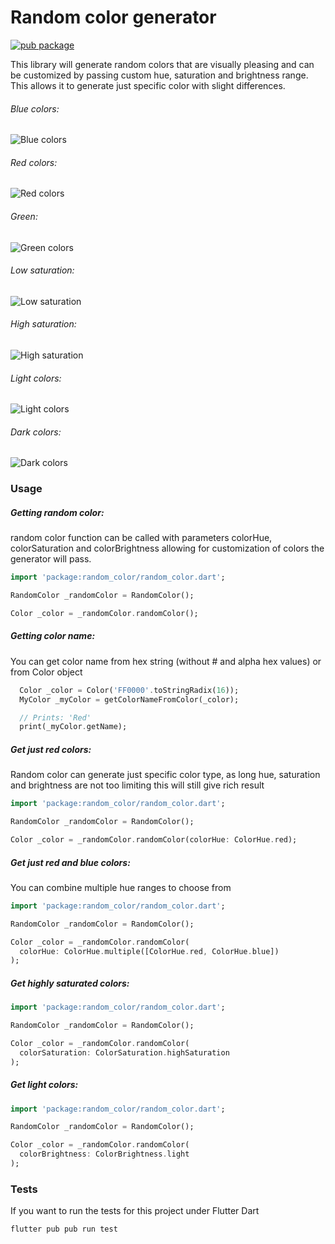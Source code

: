 # Random color generator

[![pub package](https://img.shields.io/pub/v/random_color.svg)](https://pub.dartlang.org/packages/random_color)

This library will generate random colors that are visually pleasing and can be customized by passing custom hue, saturation and brightness range.
This allows it to generate just specific color with slight differences.

###### Blue colors:

![Blue colors](https://lh3.googleusercontent.com/gzYVhOKSoOzObIV36RjdEH3SOWHXA9_VekOgazq8DKVBqXD_kq9tmLxFpt3llqTkSwzfLAJl16MaREDrY7c9slEMrBUptHLDOVeUV1ttKOGJn3k1HuSjolPwv2TS1j7Llp3XA96PvnaM-6Wwpwgc5awOtn-64k5m_5xV9HhZMxbpCQscSagPJ0yLN5Bt-xrDBNhAYgJafH6jgxzYpRKV6leLmvaTHQ6MUJTjQXOs69ZNaaayQAgelrb8JFNp2LIVRz6Lv7MUhAOIvr2Km1-SWKW6_EolCL9CLLRbtAAs3LAegg0HnXYElg6AC14z-ohOXrck5U9MZFE1IP7BE-xKRLD7GImQz92jMLyXw12GFBQaopGZHW8bpba95ORyqMhJbEKE1NnRsRT_Zz9RNkNrkKpGyir8tiAhz-XyYE_usPAjPNi5E236vzed5qHxBklGSa9fTo4ub7t13dnrB8pe65PAZYfBCAcJt_K4ySNzdp2NMQgtqN4CUPPUOIeuxa7Lxt8wJMeM0oL0js9GV6_wABhiCzl-IoMg5ML7OnEXX-ZC61dKDnrFmIgesu_mnSRmwkBUFd72c5Tveb28-KLZK-DQ31_N4Z2aXCbM3RB9ChXG2wGDZKgx4XFt8-AwFTbMKOk1mWD13TELkyQzH9eorbljwQQVdG--qDSlL3KP2khXNL0DIBuhGl1l=w720-h717-no)

###### Red colors:

![Red colors](https://lh3.googleusercontent.com/HOex8jpzv5eDKCX04nerST5HmwAGkMLe9D_FnhnxfwUDlTaboLNVmPQ2R2sdcqO_ItwdAT78vedmOt3FLgk9GVEgSd7LZYANQT7p7-P9VXcUYx6QNNQgp9axDnqENa3kD1h8vwbr8KN280QFOhssZ62Kkbc4ZBal1UzgtFbyaf1DRzmVLvqSqpaVlOSJIYsVj4stol2cvUtDzAbtKsi0btO8MenOJndIz4_efIY9gdJWjTjq4c-bj4QWwBUgyOp8fZDqmx0B-VeyT-28Z83CjO0NNV-SE-qk7Fe1Bt7XUSHlulygSpDgJhm9YalTvjBIEdwanDqlrjTN7NW_IDdEg2NI236EPIAWDd0IVN1ferff24ZBcBsRI2U8DROsDQODPiVdiXBKNPG_WDA2BTQRkoHRl-imSTD7mbsl31WBFUN7PKAvQIAh4uAnKbO2vBVUEq2chV0AWfN6_aV6L227b45-31_cpWq6mYWAS3OJWYJxEYU2Fx3Wnx8yhZNyeW2wB-uIltHh-WcZTF0Z02GbYk99HuFxP4Ikh3SYiYwlcqG2n1_1CS75IKowjY3ZBXH6xoUIuj-wAP8f2815bOllyRRwG14oj_wIPjyhvcttfKOWMFcL1Fh3kyuJsg0OF_Fuwi5yNDeT9SOWes_YohCOfpJLwNZProRxmMs1-4aiCFFx212Y4jUHfRCY=w720-h718-no)

###### Green:

![Green colors](https://lh3.googleusercontent.com/bs99VYp0mfYNdhMvCXeMdiTh5EQc_7uu25FkoHGOy2x2bTiysWk2eV7RED4E8ebmYgCA5X9KT1yScnLp8ayjQCYvh_N3X9shDS0bUYFYfOeCRFZap5Qk3YLPF6anRs-PQD9jGvLG3OhxmjhD3oU4LyTm5FQlnwgbIvNITYh0MN_b79W_udn7_Ow5G2kBSj1lu2r1OuCrr_rU6Ab1ILcTebu8HRi-LmoOnEMqcL2y76XPMPfXUAFGrj1mRUhQmjH0VyoH2YfI8A0ZYORqY6qO7JQ7ZL0LnIIPIxH0aoHHl6Pk2EhJyPdD5WBkWh1SQSplzGPev47bReNnNjv6CEtM_vR5DQo45d6Kc_VKVeyhp1Y9XbfJ4B_QWZvxeNu96f8XtjZ7BC3EAxU3UG4uYlnXCeem2776Mqvs6TTqnA4I1BtgzuoBMLp_oHaO5uZIlmnMJxbveBQAEhPMBb5IWRN1wypIwhewscMGSmHTfNEIBUSpPeCK-FrAHnsTjVwWOhHzx5DotgT9loeCtqiTkKyqG0cJFiTW95g_I3Oki3cD3jqalJo10JaJjr4NpYqk82xxYuRCi6XdWxQJW_R-zOh1kmaw8SD1WMFJ0RYJogOy8hvKGx6ThdmSYhrPcXAhDvH0FDJF88EZVi0lY1zJpMgzENoqNPNNLHHVAhgs4HPvHYdT5rmzIkcWsTD8=w720-h717-no)

###### Low saturation:

![Low saturation](https://lh3.googleusercontent.com/m-UT51ts8sJFTY5QfU-lb2mxwI9MrGNixSmh4T-ue6_Y2lpw9R437cn4R-96o4VOXoLHn0Vc62PS4mgJC9oySoMGjUYNKE0qe6pBQKPjQmS7JFuliM5r-DNDqS6VN4nbdWHoItY7DM844Sb1k3SGFloeDXTRALWlFdp9m0LWImM_7K4Kcv1ZjjIiSDLX7Sz6kuKYtP6E_6-qyy7DUQ3zTIAecVxudDUL08pDAvU4Qs8_9GsgLwvIQ8k7MDFAVobIsNZpGIpKI_Px2FNqu32tlZFRycyTkXNUufgBN_a78REC5GzEGm8V3xEwDA4utAk4F2LAPWNmcmETnx2M5chefenAYa86yv2Oi7Cl4cOBR-TzQeTXgO-1Yo-Gdk1L0_KKQRRiJ3ABEko1DrkL9zEnNRaO27_G8F2Xe4KMyPE0V7l91z1aR-dPmyOFpnKPNFjfyleekBAOFx3U5mcnNlhoPH2dJybFXPC1eMBoDDUM8kJvtjrN3iY6O5wha8avrO9jhNQUtfHXihd-6mYEtKfyGX3a8AVAXf_Zwx2Em2gsbyyCzObBxBcKeiqjrvxj5B5YTMpYx5KvM8jrthg9eJ4feqAmF6k8XCGHYR1OEqueSkB-sDCyIeGqhLH4Ox2ybndPU4hR3eXEliqZlYD8GQxYKaQegNxT53R2ozf7btV3ncVfRx2pX3eh1cGO=w720-h716-no)

###### High saturation:

![High saturation](https://lh3.googleusercontent.com/ve62lifZ4nltAV1mXpAxl6aCn94JOA_1EdBUx5gN7ktb0LqL03M2eu_aFD4HFhzEI5ti2GGFYiwo5f_GybgX_ABGQDbF8Qefc5YlY_fOkeLBj-dOyI2xAkTmd0tKmjkayQU0Y1yhPHMue_HqdjQ_voCyH7hjRJLzUvQUzA_tl_KDPmL3Rzt8NOzF73wH9vO_a1hCip0aniUbEZyA4600jR3Xak8do0UsXxD2hmL7BgKpmatV5MMQL0MajnqcOZhLmBW8v9MioYjvXo_YV5T7olJnWM6rDXUTwHR4hPYPfbOgGFuxKeTcO3q3_yK5ez4bqzhjkoDNAEgexfMppKbB2Pi4zpD4LwADLyVhw6MSvcYuHc3SXxCuLS2yMHIs2z75K8m5dcK3iFI0pYm943N2-8JwmhYgGYXKBQ0bu6bcZ9mRURULjDrRFYSQLSoEJ-zN9NLoQXxTfSWWNAfN_1JKvbfys1XNG2EFjH9X5x53fs3ftqbxBnK7FylF9B8bZ9q0hrtLRkiOHbJKZi1HHpXiJYJDUgh5ENjnV4-ZOHtb-jcwhqw04QHROSNWzHYlKPQlWcbtTFyKoD5i3z0_HnYB4Y7VRQpEY6ZBjTwhQm61swCaW7DTAjLczfEkDs0xPuXuw986Mw98mP0DWQvNphIKaerKjFLSftOqhQZ3hkMW5GxjyIcT7A5yBqy5=w720-h715-no)

###### Light colors:

![Light colors](https://lh3.googleusercontent.com/DT8OZFF_Y22biSQ8LIFQKb2Oh7dl2OkqG1QE-VjDOEjJb6n1f5yOaCTuLWTu0SDK5zHekCHeigMdhEYuftYvME2hYpNRTnOn2OX_RYAl9P9jB_mF_JOIHtUS-tFxyvlsIzrA1RPOY0Sl2Jf3ruVoaKqMtHAOc-AKqbg9gJQTRt4dZZSEEY3roC_Lp9QHcEFlGF6zKTkCCNfp3N-MdKbaLFIJRH2jitd4FktQA6Syh66erFQwjMmTBwKH0wEhWKfcElze8itxnoafCoXnEGH3Nq2tpoNXHIf-FzPQHVmxYNrUbf1y0lhN8Mk0lyQXhshHD6D0ZGk5TJig1WW3CL8IUIMefXr-GqSgtwx0cUZcN7CN5borLuUSsUaKm3FYMI7I8bH4Bo-PdYZtFcPB_rG0OAZ7N19m2HaXh2DvmT-VwmS8dEMnHnW4pCCd_kf0hJZazXup_S3zVpJIi-FDkFC8v9DoCeA7GmYapRweApn3nyXnaXAJrwEDJvq5f167dSNIHXN8tW0xzMJmkX_KMq6SS2N7teHE-6BamqhuMpNiS1IYvEvEQcQgPZ3UHWaMf8SwK4CHf7ZAKyAl2pfiZJED1PN8ngnXi2fsj8t2EYQsL8ZmiD78cFD0DhZU73sjy337ankIyU-eqj4DIsUi3v111jr3xSBfPPCQ3ljdOsoAjMDOpGUH3QydjlI3=w720-h715-no)

###### Dark colors:

![Dark colors](https://lh3.googleusercontent.com/VNTYNLKXu7gDXrz5VzISxKxeYoRhBOOUlTgS4MO-A6mKbRVT3pKaTZQK-s2PK-KJtBX0AlrP3EHhFOlnY0D_L_lRtNW-RxNcGuQYSZ7ioFMdeQEu0OtzUH5Nb55kYvkarSS7XLODcFda1srDqejuj4Rmir6HSdXtNG-B_tt2KKUPHxoFtn6gRmzn9f5pORsjEx9TsML-zs8nBeVgz7qJ5WiynbQTm_l8QOGPtHZcZrTIBjmZ1dljSlNxY9kEvLJZvMZmzZ7hVOPNJTToh1d4WbhWCZ0xeVhBshpTqRSi7ms1lbHulLh6UuidA7LiTN58wiG_XIho25EqBbqRUg46WT4God9yFMVrkd21xg372kjLb2AII2IsVKGwMBSTAZ78ZNJ4Vwj2Ivku4iwg_CjitAwdl0oLQaCtLbkjcuzcZtIJGTDmbVsrPpTV9lhJbsk4s8pEjfpldV4yAWIOo-Xatt9Jgr5c6J0imVaNTlDZqwO2Jqh7fg6hq-K4Ga7XtZG8Ct8d7z1pppNyKJYhnh6IypVAYj1ZXOpTmkad9lli0SogO41cLbbC4_VpgkMivRcboc0T77A17sYAEsb5BssVXgENVO1O4aNb0HdpicKGrCTnygtim4AKmFCd2k-wYlSgWuswcZFP4jfIonwv-kGAsCXNF3gZ15q9MbtbSuoveEyoTYkLdXEws0QO=w720-h714-no)

### Usage

##### Getting random color:
random color function can be called with parameters colorHue, colorSaturation and colorBrightness
allowing for customization of colors the generator will pass.
```dart
import 'package:random_color/random_color.dart';

RandomColor _randomColor = RandomColor();

Color _color = _randomColor.randomColor();
```

##### Getting color name:
You can get color name from hex string (without # and alpha hex values) or from Color object
```dart
  Color _color = Color('FF0000'.toStringRadix(16));
  MyColor _myColor = getColorNameFromColor(_color);

  // Prints: 'Red'
  print(_myColor.getName);
```

##### Get just red colors:
Random color can generate just specific color type, as long hue, saturation and brightness are not
too limiting this will still give rich result
```dart
import 'package:random_color/random_color.dart';

RandomColor _randomColor = RandomColor();

Color _color = _randomColor.randomColor(colorHue: ColorHue.red);
```

##### Get just red and blue colors:
You can combine multiple hue ranges to choose from
```dart
import 'package:random_color/random_color.dart';

RandomColor _randomColor = RandomColor();

Color _color = _randomColor.randomColor(
  colorHue: ColorHue.multiple([ColorHue.red, ColorHue.blue])
);
```

##### Get highly saturated colors:
```dart
import 'package:random_color/random_color.dart';

RandomColor _randomColor = RandomColor();

Color _color = _randomColor.randomColor(
  colorSaturation: ColorSaturation.highSaturation
);
```

##### Get light colors:
```dart
import 'package:random_color/random_color.dart';

RandomColor _randomColor = RandomColor();

Color _color = _randomColor.randomColor(
  colorBrightness: ColorBrightness.light
);
```

### Tests

If you want to run the tests for this project under Flutter Dart

```
flutter pub pub run test
```


